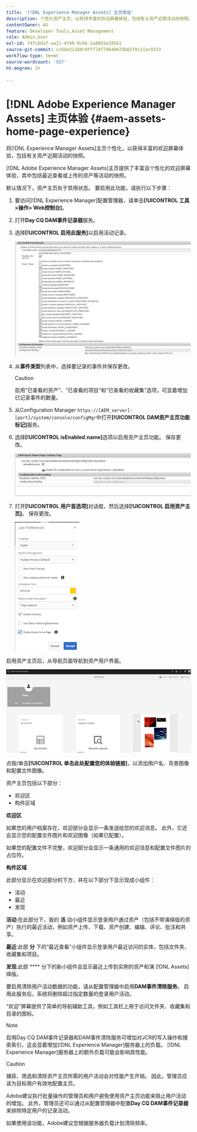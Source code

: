 ```yaml
---
title: '[!DNL Experience Manager Assets] 主页体验'
description: 个性化资产主页，以获得丰富的欢迎屏幕体验，包括有关资产近期活动的快照。
contentOwner: AG
feature: Developer Tools,Asset Management
role: Admin,User
exl-id: f47c6da7-aa21-4f49-9c66-2a8091e19561
source-git-commit: cc6de21180c9fff74f7d64067db82f0c11ac9333
workflow-type: tm+mt
source-wordcount: '557'
ht-degree: 1%

---
```


# [!DNL Adobe Experience Manager Assets] 主页体验 {#aem-assets-home-page-experience}

将[!DNL Experience Manager Assets]主页个性化，以获得丰富的欢迎屏幕体验，包括有关资产近期活动的快照。

[!DNL Adobe Experience Manager Assets]主页提供了丰富且个性化的欢迎屏幕体验，其中包括最近查看或上传的资产等活动的快照。

默认情况下，资产主页处于禁用状态。 要启用此功能，请执行以下步骤：

1. 要访问[!DNL Experience Manager]配置管理器，请单击&#x200B;**[!UICONTROL 工具>操作> Web控制台]**。
1. 打开&#x200B;**Day CQ DAM事件记录器**&#x200B;服务。
1. 选择&#x200B;**[!UICONTROL 启用此服务]**&#x200B;以启用活动记录。

   ![chlimage_1-250](assets/chlimage_1-250.png)

1. 从&#x200B;**事件类型**&#x200B;列表中，选择要记录的事件并保存更改。

   >[!CAUTION]
   >
   >启用“已查看的资产”、“已查看的项目”和“已查看的收藏集”选项，可显着增加已记录事件的数量。

1. 从Configuration Manager `https://[AEM_server]:[port]/system/console/configMgr`中打开&#x200B;**[!UICONTROL DAM资产主页功能标记]**&#x200B;服务。
1. 选择&#x200B;**[!UICONTROL isEnabled.name]**&#x200B;选项以启用资产主页功能。 保存更改。

   ![chlimage_1-251](assets/chlimage_1-251.png)

1. 打开&#x200B;**[!UICONTROL 用户首选项]**&#x200B;对话框，然后选择&#x200B;**[!UICONTROL 启用资产主页]**。 保存更改。

   ![user_preferences](assets/user_preferences.png)

启用资产主页后，从导航页面导航到资产用户界面。

![home_page](assets/home_page.png)

点按/单击&#x200B;**[!UICONTROL 单击此处配置您的体验链接]**，以添加用户名、背景图像和配置文件图像。

资产主页包括以下部分：

* 欢迎区
* 构件区域

**欢迎区**

如果您的用户档案存在，欢迎部分会显示一条发送给您的欢迎消息。 此外，它还会显示您的配置文件图片和欢迎图像（如果已配置）。

如果您的配置文件不完整，欢迎部分会显示一条通用的欢迎消息和配置文件图片的占位符。

**构件区域**

此部分显示在欢迎部分的下方，并在以下部分下显示现成小组件：

* 活动
* 最近
* 发现

**活动**:在此部分下，我的 **活** 动小组件显示登录用户通过资产（包括不带演绎版的资产）执行的最近活动，例如资产上传、下载、资产创建、编辑、评论、批注和共享。

**最近**:此部 **分** 下的“最近查看”小组件显示登录用户最近访问的实体，包括文件夹、收藏集和项目。

**发现**:此部 **** 分下的新小组件会显示最近上传到实例的资产和演 [!DNL Assets] 绎版。

要启用清除用户活动数据的功能，请从配置管理器中启用&#x200B;**DAM事件清除服务**。 启用此服务后，系统将删除超过指定数量的登录用户活动。

“欢迎”屏幕提供了简单的导航辅助工具，例如工具栏上用于访问文件夹、收藏集和目录的图标。

>[!NOTE]
>
>启用Day CQ DAM事件记录器和DAM事件清除服务可增加对JCR的写入操作和搜索索引，这会显着增加[!DNL Experience Manager]服务器上的负载。 [!DNL Experience Manager]服务器上的额外负载可能会影响其性能。

>[!CAUTION]
>
>捕获、筛选和清除资产主页所需的用户活动会对性能产生开销。 因此，管理员应该为目标用户有效地配置主页。
>
>Adobe建议执行批量操作的管理员和用户避免使用资产主页功能来阻止用户活动的增加。 此外，管理员还可以通过从配置管理器中配置&#x200B;**Day CQ DAM事件记录器**&#x200B;来排除特定用户的记录活动。
>
>如果使用该功能，Adobe建议您根据服务器负载计划清除频率。
